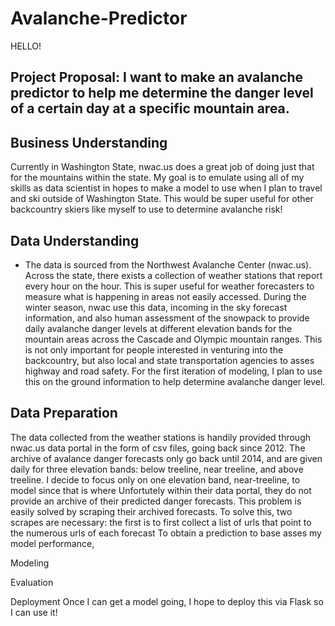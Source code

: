 # Avalanche-Predictor

HELLO!

## Project Proposal: I want to make an avalanche predictor to help me determine the danger level of a certain day at a specific mountain area. 

## Business Understanding

Currently in Washington State, nwac.us does a great job of doing just that for the mountains within the state. My goal is to emulate using all of my skills as data scientist in hopes to make a model to use when I plan to travel and ski outside of Washington State. This would be super useful for other backcountry skiers like myself to use to determine avalanche risk! 

## Data Understanding
- The data is sourced from the Northwest Avalanche Center (nwac.us). Across the state, there exists a collection of weather stations that report every hour on the hour. This is super useful for weather forecasters to measure what is happening in areas not easily accessed. During the winter season, nwac use this data, incoming  in the sky forecast information, and also human assessment of the snowpack to provide  daily avalanche danger levels at different elevation bands for the mountain areas across the Cascade and Olympic mountain ranges. This is not only important for people interested in venturing into the backcountry, but also local and state transportation agencies to asses highway and road safety. For the first iteration of modeling, I plan to use this on the ground information to help determine avalanche danger level.


## Data Preparation
The data collected from the weather stations is handily provided through nwac.us data portal in the form of csv files, going back since 2012. The archive of avalance danger forecasts only go back until 2014, and are given daily for three elevation bands: below treeline, near treeline, and above treeline. I decide to focus only on one elevation band, near-treeline, to model since that is where  Unfortutely  within their data portal, they do not provide an archive of their predicted danger forecasts. This problem is easily solved by scraping their archived forecasts. To solve this, two scrapes are necessary: the first is to first collect a list of urls that point to the numerous urls of each forecast To obtain a prediction to base asses my model performance,

Modeling


Evaluation


Deployment
Once I can get a model going, I hope to deploy this via Flask so I can use it! 


